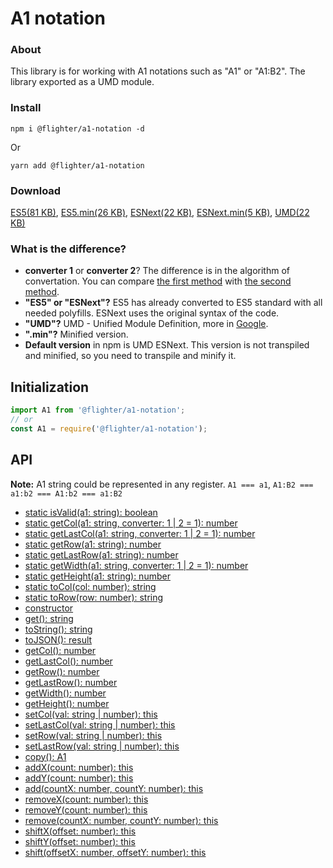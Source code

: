 # A1 notation

### About
This library is for working with A1 notations such as "A1" or "A1:B2". The library exported as a UMD module.

### Install
```
npm i @flighter/a1-notation -d
```
Or
```
yarn add @flighter/a1-notation
```

### Download
[1]: dist/index.js
[2]: dist/index.min.js
[3]: dist/index.next.js
[4]: dist/index.next.min.js
[5]: dist/index.umd.js

[ES5(81 KB)][1], [ES5.min(26 KB)][2], [ESNext(22 KB)][3], [ESNext.min(5 KB)][4], [UMD(22 KB)][5]

### What is the difference?

[11]: https://www.google.com/search?q=js+umd+is
[12]: src/converters.ts#L13
[13]: src/converters.ts#L30

* **converter 1** or **converter 2**? The difference is in the algorithm of convertation. You can compare [the first method][12] with [the second method][13].
* **"ES5" or "ESNext"?** ES5 has already converted to ES5 standard with all needed polyfills. ESNext uses the original syntax of the code.
* **"UMD"?** UMD - Unified Module Definition, more in [Google][11].
* **".min"?** Minified version.
* **Default version** in npm is UMD ESNext. This version is not transpiled and minified, so you need to transpile and minify it.

## Initialization
```js
import A1 from '@flighter/a1-notation';
// or
const A1 = require('@flighter/a1-notation');
```

## API

**Note:** A1 string could be represented in any register. `A1 === a1`, `A1:B2 === a1:b2 === A1:b2 === a1:B2`

- [static isValid(a1: string): boolean](docs/method-static-isValid.md)
- [static getCol(a1: string, converter: 1 | 2 = 1): number](docs/method-static-get.md)
- [static getLastCol(a1: string, converter: 1 | 2 = 1): number](docs/method-static-get.md)
- [static getRow(a1: string): number](docs/method-static-get.md)
- [static getLastRow(a1: string): number](docs/method-static-get.md)
- [static getWidth(a1: string, converter: 1 | 2 = 1): number](docs/method-static-get.md)
- [static getHeight(a1: string): number](docs/method-static-get.md)
- [static toCol(col: number): string](docs/method-static-to.md)
- [static toRow(row: number): string](docs/method-static-to.md)
- [constructor](docs/constructor.md)
- [get(): string](docs/method-get.md)
- [toString(): string](docs/method-get.md)
- [toJSON(): result](docs/method-get.md)
- [getCol(): number](docs/method-get.md)
- [getLastCol(): number](docs/method-get.md)
- [getRow(): number](docs/method-get.md)
- [getLastRow(): number](docs/method-get.md)
- [getWidth(): number](docs/method-get.md)
- [getHeight(): number](docs/method-get.md)
- [setCol(val: string | number): this](docs/method-set.md)
- [setLastCol(val: string | number): this](docs/method-set.md)
- [setRow(val: string | number): this](docs/method-set.md)
- [setLastRow(val: string | number): this](docs/method-set.md)
- [copy(): A1](docs/method-copy.md)
- [addX(count: number): this](docs/method-add.md)
- [addY(count: number): this](docs/method-add.md)
- [add(countX: number, countY: number): this](docs/method-add.md)
- [removeX(count: number): this](docs/method-remove.md)
- [removeY(count: number): this](docs/method-remove.md)
- [remove(countX: number, countY: number): this](docs/method-remove.md)
- [shiftX(offset: number): this](docs/method-shift.md#shiftx)
- [shiftY(offset: number): this](docs/method-shift.md#shifty)
- [shift(offsetX: number, offsetY: number): this](docs/method-shift.md#shift)
